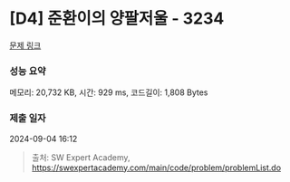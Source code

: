 # [D4] 준환이의 양팔저울 - 3234 

[문제 링크](https://swexpertacademy.com/main/code/problem/problemDetail.do?contestProbId=AWAe7XSKfUUDFAUw) 

### 성능 요약

메모리: 20,732 KB, 시간: 929 ms, 코드길이: 1,808 Bytes

### 제출 일자

2024-09-04 16:12



> 출처: SW Expert Academy, https://swexpertacademy.com/main/code/problem/problemList.do